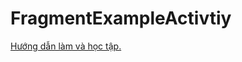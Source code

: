 # FragmentExampleActivtiy
<a href="https://ngocminhtran.com/2018/10/17/fragments-trong-android/">Hướng dẫn làm và học tập.</a>
